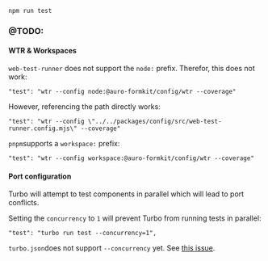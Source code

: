 ```
npm run test
```

### @TODO:

#### WTR & Workspaces

`web-test-runner` does not support the `node:` prefix. Therefor, this does not work:

```
"test": "wtr --config node:@auro-formkit/config/wtr --coverage"
```
However, referencing the path directly works:

```
"test": "wtr --config \"../../packages/config/src/web-test-runner.config.mjs\" --coverage"
```

`pnpm`supports a `workspace:` prefix:

```
"test": "wtr --config workspace:@auro-formkit/config/wtr --coverage"
```

#### Port configuration

Turbo will attempt to test components in parallel which will lead to port conflicts.

Setting the `concurrency` to `1` will prevent Turbo from running tests in parallel:

```
"test": "turbo run test --concurrency=1",
```

`turbo.json`does not support `--concurrency` yet. See [this issue](https://github.com/vercel/turborepo/discussions/7493).